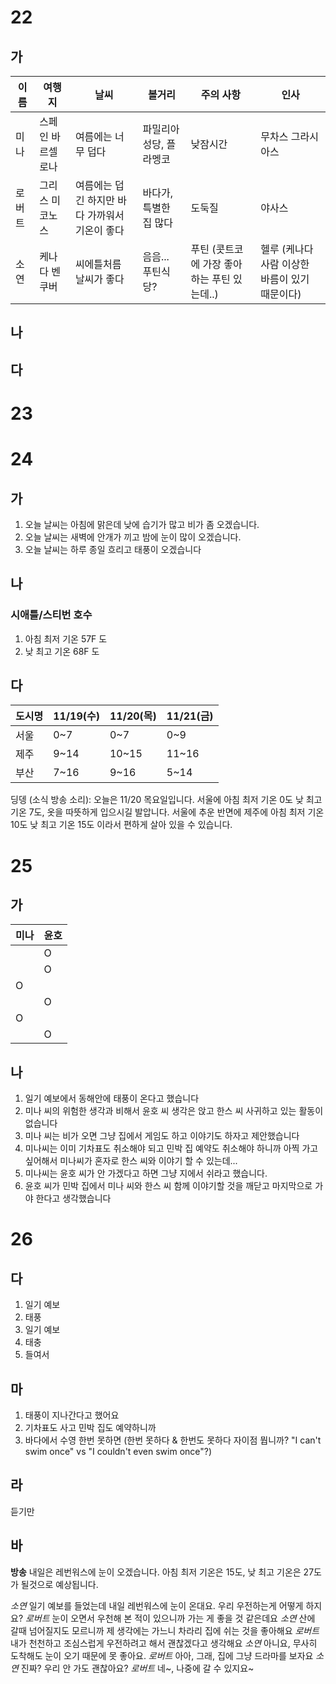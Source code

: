 # 22

## 가

| 이름  | 여행지       | 날씨                         | 볼거리           | 주의 사항                      | 인사                          |
| --- | --------- | -------------------------- | ------------- | -------------------------- | --------------------------- |
| 미나  | 스페인 바르셀로나 | 여름에는 너무 덥다                 | 파밀리아 성당, 플라멩코 | 낮잠시간                       | 무차스 그라시아스                   |
| 로버트 | 그리스 미코노스  | 여름에는 덥긴 하지만 바다 가까워서 기온이 좋다 | 바다가, 특별한 집 많다 | 도둑질                        | 야사스                         |
| 소연  | 케나다 벤쿠버   | 씨에틀처름 날씨가 좋다               | 음음... 푸틴식당?   | 푸틴 (콧트코에 가장 좋아하는 푸틴 있는데..) | 헬루 (케나다 사람 이상한 바름이 있기 때문이다) |
## 나
## 다
# 23

# 24
## 가
1. 오늘 날씨는 아침에 맑은데 낮에 습기가 많고 비가 좀 오겠습니다.
2. 오늘 날씨는 새벽에 안개가 끼고 밤에 눈이 많이 오겠습니다.
3. 오늘 날씨는 하루 종일 흐리고 태풍이 오겠습니다

## 나
### 시애틀/스티번 호수
1. 아침 최저 기온 57F 도
2. 낮 최고 기온 68F 도

## 다
| 도시명 | 11/19(수) | 11/20(목) | 11/21(금) |
| --- | -------- | -------- | -------- |
| 서울  | 0~7      | 0~7      | 0~9      |
| 제주  | 9~14     | 10~15    | 11~16    |
| 부산  | 7~16     | 9~16     | 5~14     |
딩뎅 (소식 방송 소리):
오늘은 11/20 목요일입니다. 서울에 아침 최저 기온 0도 낮 최고 기온 7도, 옷을 따뜻하게 입으시길 발압니다. 서울에 추운 반면에 제주에 아침 최저 기온 10도 낮 최고 기온 15도 이라서 편하게 살아 있을 수 있습니다.
# 25
## 가
| 미나  | 윤호  |
| --- | --- |
|     | O   |
|     | O   |
| O   |     |
|     | O   |
| O   |     |
|     | O   |
 
## 나
1. 일기 예보에서 동해안에 태풍이 온다고 했습니다
2. 미나 씨의 위험한 생각과 비해서 윤호 씨 생각은 앉고 한스 씨 사귀하고 있는 활동이 없습니다
3. 미나 씨는 비가 오면 그냥 집에서 게임도 하고 이야기도 하자고 제안했습니다
4. 미나씨는 이미 기차표도 취소해야 되고 민박 집 예약도 취소해야 하니까 아찍 가고 싶어해서 미나씨가 혼자로 한스 씨와 이야기 할 수 있는데...
5. 미나씨는 윤호 씨가 안 가겠다고 하면 그냥 지에서 쉬라고 했습니다.
6. 윤호 씨가 민박 집에서 미나 씨와 한스 씨 함께 이야기할 것을 깨닫고 마지막으로 가야 한다고 생각했습니다

# 26

## 다
1. 일기 예보
2. 태풍
3. 일기 예보
4. 태충
5. 들여서
## 마
1. 태풍이 지나간다고 했어요
2. 기차표도 사고 민박 집도 예약하니까
3. 바다에서 수영 한번 못하면 (한번 못하다 & 한번도 못하다 자이점 뭡니까? "I can't swim once" vs "I couldn't even swim once"?)

## 라
듣기만

## 바
**방송** 내일은 레번워스에 눈이 오겠습니다. 아침 최저 기온은 15도, 낮 최고 기온은 27도가 될것으로 예상됩니다.

*소연* 일기 예보를 들었는데 내일 레번워스에 눈이 온대요. 우리 우전하는게 어떻게 하지요?
*로버트* 눈이 오면서 우천해 본 적이 있으니까 가는 게 좋을 것 같은데요
*소연* 산에 갈때 넘어질지도 모르니까 제 생각에는 가느니 차라리 집에 쉬는 것을 좋아해요
*로버트* 내가 천천하고 조심스럽게 우전하려고 해서 괜찮겠다고 생각해요
*소연* 아니요, 무사히 도착해도 눈이 오기 때문에 못 좋아요. 
*로버트* 아아, 그래, 집에 그냥 드라마를 보자요
*소연* 진짜? 우리 안 가도 괜찮아요?
*로버트* 네~, 나중에 갈 수 있지요~

